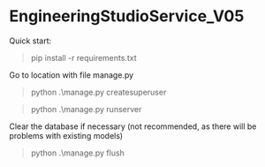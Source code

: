 # EngineeringStudioService_V05

Quick start:
> pip install -r requirements.txt

Go to location with file manage.py
> python .\manage.py createsuperuser

> python .\manage.py runserver

Clear the database if necessary (not recommended, as there will be problems with existing models)
> python .\manage.py flush
